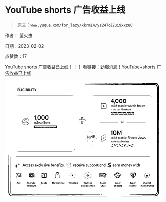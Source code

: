 # YouTube shorts 广告收益上线

> 原文：[`www.yuque.com/for_lazy/xkrm14/yz247oi2ui9xxzu0`](https://www.yuque.com/for_lazy/xkrm14/yz247oi2ui9xxzu0)

作者： 萤火虫 

日期：2023-02-02 

点赞数：17 

YouTube shorts 广告收益已上线！！！ 看链接：[劲爆消息！YouTube+shorts 广告收益已上线](https://mp.weixin.qq.com/s/Fp0OFe4fykVBN9xLP2lasA) 

![](img/9de02542d1a7c75c6cbce288665475ce.png)  

